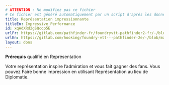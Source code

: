 ```yaml
---
# ATTENTION : Ne modifiez pas ce fichier
# Ce fichier est généré automatiquement par un script d'après les données du module Foundry VTT officiel et de sa traduction
title: Représentation impressionnante
titleEn: Impressive Performance
id: xqAdXRd2gSQcqp5E
urlFr: https://gitlab.com/pathfinder-fr/foundryvtt-pathfinder2-fr/-/blob/master/data/feats/xqAdXRd2gSQcqp5E.htm
urlEn: https://gitlab.com/hooking/foundry-vtt---pathfinder-2e/-/blob/master/packs/data/feats.db/impressive-performance.json
layout: dons
---
```

**Prérequis** qualifié en Représentation

Votre représentation inspire l’admiration et vous fait gagner des fans. Vous pouvez Faire bonne impression en utilisant Représentation au lieu de Diplomatie.

